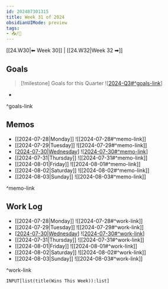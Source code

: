 ```yaml
---
id: 202407301315
title: Week 31 of 2024
obsidianUIMode: preview
tags:
- 📥/🌲 
---
```


[[24.W30|⬅ Week 30]] | [[24.W32|Week 32 ➡]]

## Goals

> [!milestone] Goals for this Quarter
> ![[2024-Q3#^goals-link]]

- 

^goals-link

## Memos

- [[2024-07-28|Monday]]
	![[2024-07-28#^memo-link]]
- [[2024-07-29|Tuesday]]
	![[2024-07-29#^memo-link]]
- [[2024-07-30|Wednesday]]
	![[2024-07-30#^memo-link]]
- [[2024-07-31|Thursday]]
	![[2024-07-31#^memo-link]]
- [[2024-08-01|Friday]]
	![[2024-08-01#^memo-link]]
- [[2024-08-02|Saturday]]
	![[2024-08-02#^memo-link]]
- [[2024-08-03|Sunday]]
	![[2024-08-03#^memo-link]]

^memo-link

## Work Log

- [[2024-07-28|Monday]]
	![[2024-07-28#^work-link]]
- [[2024-07-29|Tuesday]]
	![[2024-07-29#^work-link]]
- [[2024-07-30|Wednesday]]
	![[2024-07-30#^work-link]]
- [[2024-07-31|Thursday]]
	![[2024-07-31#^work-link]]
- [[2024-08-01|Friday]]
	![[2024-08-01#^work-link]]
- [[2024-08-02|Saturday]]
	![[2024-08-02#^work-link]]
- [[2024-08-03|Sunday]]
	![[2024-08-03#^work-link]] 

^work-link

```meta-bind
INPUT[list(title(Wins This Week)):list]
```

[//begin]: # "Autogenerated link references for markdown compatibility"
[2024-Q3#^goals-link]: ../Q3/2024-Q3 "2024 Quarter 3"
[2024-07-30|Wednesday]: <../Q3/24.07 July/2024-07-30> "Tuesday, July 30th, 2024"
[2024-07-30#^memo-link]: <../Q3/24.07 July/2024-07-30> "Tuesday, July 30th, 2024"
[2024-07-30#^work-link]: <../Q3/24.07 July/2024-07-30> "Tuesday, July 30th, 2024"
[//end]: # "Autogenerated link references"